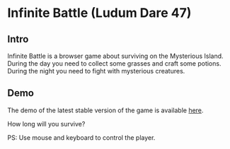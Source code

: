 # Infinite Battle (Ludum Dare 47)

## Intro
Infinite Battle is a browser game about surviving on the Mysterious Island. During the day you need to collect some grasses and craft some potions. During the night you need to fight with mysterious creatures.

## Demo
The demo of the latest stable version of the game is available [here](https://michailremmele.github.io/ludum-dare-47/).

How long will you survive?

PS: Use mouse and keyboard to control the player.